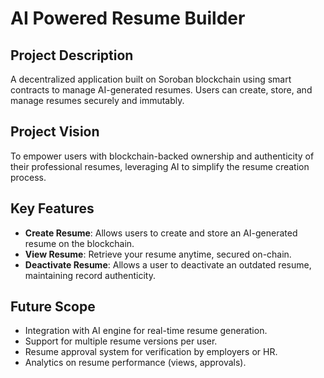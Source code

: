 # AI Powered Resume Builder

## Project Description
A decentralized application built on Soroban blockchain using smart contracts to manage AI-generated resumes. Users can create, store, and manage resumes securely and immutably.

## Project Vision
To empower users with blockchain-backed ownership and authenticity of their professional resumes, leveraging AI to simplify the resume creation process.

## Key Features
- **Create Resume**: Allows users to create and store an AI-generated resume on the blockchain.
- **View Resume**: Retrieve your resume anytime, secured on-chain.
- **Deactivate Resume**: Allows a user to deactivate an outdated resume, maintaining record authenticity.
  
## Future Scope
- Integration with AI engine for real-time resume generation.
- Support for multiple resume versions per user.
- Resume approval system for verification by employers or HR.
- Analytics on resume performance (views, approvals).
